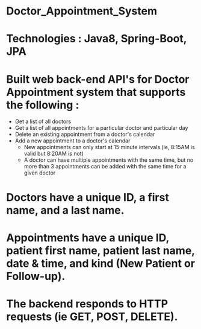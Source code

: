 # Doctor_Appointment_System 

# Technologies : Java8, Spring-Boot, JPA

# Built web back-end API's for Doctor Appointment system that supports the following : 
* Get a list of all doctors
* Get a list of all appointments for a particular doctor and particular day
* Delete an existing appointment from a doctor's calendar
* Add a new appointment to a doctor's calendar
    * New appointments can only start at 15 minute intervals (ie, 8:15AM is valid but 8:20AM is not)
    * A doctor can have multiple appointments with the same time, but no more than 3 appointments
      can be added with the same time for a given doctor
      
# Doctors have a unique ID, a first name, and a last name. 

# Appointments have a unique ID, patient first name, patient last name, date & time, and kind (New Patient or Follow-up). 

# The backend responds to HTTP requests (ie GET, POST, DELETE).
